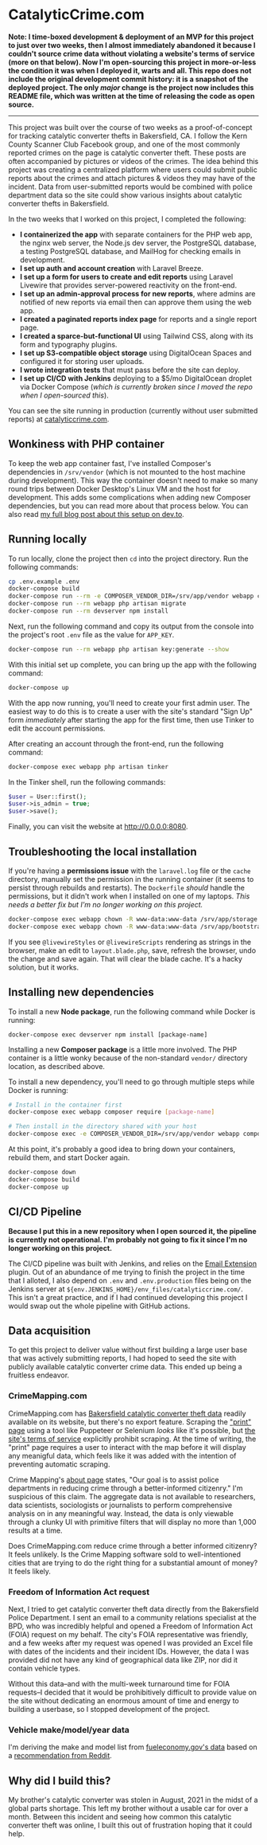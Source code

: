 # CatalyticCrime.com

**Note: I time-boxed development & deployment of an MVP for this project to just over two weeks, then I almost immediately abandoned it because I couldn't source crime data without violating a website's terms of service (more on that below). Now I'm open-sourcing this project in more-or-less the condition it was when I deployed it, warts and all. This repo does not include the original development commit history: it is a snapshot of the deployed project. The only _major_ change is the project now includes this README file, which was written at the time of releasing the code as open source.**

---

This project was built over the course of two weeks as a proof-of-concept for tracking catalytic converter thefts in Bakersfield, CA. I follow the Kern County Scanner Club Facebook group, and one of the most commonly reported crimes on the page is catalytic converter theft. These posts are often accompanied by pictures or videos of the crimes. The idea behind this project was creating a centralized platform where users could submit public reports about the crimes and attach pictures & videos they may have of the incident. Data from user-submitted reports would be combined with police department data so the site could show various insights about catalytic converter thefts in Bakersfield.

In the two weeks that I worked on this project, I completed the following:

- **I containerized the app** with separate containers for the PHP web app, the nginx web server, the Node.js dev server, the PostgreSQL database, a testing PostgreSQL database, and MailHog for checking emails in development.
- **I set up auth and account creation** with Laravel Breeze.
- **I set up a form for users to create and edit reports** using Laravel Livewire that provides server-powered reactivity on the front-end.
- **I set up an admin-approval process for new reports**, where admins are notified of new reports via email then can approve them using the web app.
- **I created a paginated reports index page** for reports and a single report page.
- **I created a sparce-but-functional UI** using Tailwind CSS, along with its form and typography plugins.
- **I set up S3-compatible object storage** using DigitalOcean Spaces and configured it for storing user uploads.
- **I wrote integration tests** that must pass before the site can deploy.
- **I set up CI/CD with Jenkins** deploying to a $5/mo DigitalOcean droplet via Docker Compose (_which is currently broken since I moved the repo when I open-sourced this_).

You can see the site running in production (currently without user submitted reports) at [catalyticcrime.com](https://catalyticcrime.com).

## Wonkiness with PHP container

To keep the web app container fast, I've installed Composer's dependencies in `/srv/vendor` (which is not mounted to the host machine during development). This way the container doesn't need to make so many round trips between Docker Desktop's Linux VM and the host for development. This adds some complications when adding new Composer dependencies, but you can read more about that process below. You can also read [my full blog post about this setup on dev.to](https://dev.to/tylerlwsmith/speed-up-laravel-in-docker-by-moving-vendor-directory-19b9).

## Running locally

To run locally, clone the project then `cd` into the project directory. Run the following commands:

```sh
cp .env.example .env
docker-compose build
docker-compose run --rm -e COMPOSER_VENDOR_DIR=/srv/app/vendor webapp composer install
docker-compose run --rm webapp php artisan migrate
docker-compose run --rm devserver npm install
```

Next, run the following command and copy its output from the console into the project's root `.env` file as the value for `APP_KEY`.

```sh
docker-compose run --rm webapp php artisan key:generate --show
```

With this initial set up complete, you can bring up the app with the following command:

```sh
docker-compose up
```

With the app now running, you'll need to create your first admin user. The easiest way to do this is to create a user with the site's standard "Sign Up" form _immediately_ after starting the app for the first time, then use Tinker to edit the account permissions.

After creating an account through the front-end, run the following command:

```sh
docker-compose exec webapp php artisan tinker
```

In the Tinker shell, run the following commands:

```php
$user = User::first();
$user->is_admin = true;
$user->save();
```

Finally, you can visit the website at http://0.0.0.0:8080.

## Troubleshooting the local installation

If you're having a **permissions issue** with the `laravel.log` file or the `cache` directory, manually set the permission in the running container (it seems to persist through rebuilds and restarts). The `Dockerfile` _should_ handle the permissions, but it didn't work when I installed on one of my laptops. _This needs a better fix but I'm no longer working on this project._

```sh
docker-compose exec webapp chown -R www-data:www-data /srv/app/storage
docker-compose exec webapp chown -R www-data:www-data /srv/app/bootstrap
```

If you see `@livewireStyles` or `@livewireScripts` rendering as strings in the browser, make an edit to `layout.blade.php`, save, refresh the browser, undo the change and save again. That will clear the blade cache. It's a hacky solution, but it works.

## Installing new dependencies

To install a new **Node package**, run the following command while Docker is running:

```
docker-compose exec devserver npm install [package-name]
```

Installing a new **Composer package** is a little more involved. The PHP container is a little wonky because of the non-standard `vendor/` directory location, as described above.

To install a new dependency, you'll need to go through multiple steps while Docker is running:

```sh
# Install in the container first
docker-compose exec webapp composer require [package-name]

# Then install in the directory shared with your host
docker-compose exec -e COMPOSER_VENDOR_DIR=/srv/app/vendor webapp composer require [package-name]
```

At this point, it's probably a good idea to bring down your containers, rebuild them, and start Docker again.

```sh
docker-compose down
docker-compose build
docker-compose up
```

## CI/CD Pipeline

**Because I put this in a new repository when I open sourced it, the pipeline is currently not operational. I'm probably not going to fix it since I'm no longer working on this project.**

The CI/CD pipeline was built with Jenkins, and relies on the [Email Extension](https://plugins.jenkins.io/email-ext/) plugin. Out of an abundance of me trying to finish the project in the time that I alloted, I also depend on `.env` and `.env.production` files being on the Jenkins server at `${env.JENKINS_HOME}/env_files/catalyticcrime.com/`. This isn't a great practice, and if I had continued developing this project I would swap out the whole pipeline with GitHub actions.

## Data acquisition

To get this project to deliver value without first building a large user base that was actively submitting reports, I had hoped to seed the site with publicly available catalytic converter crime data. This ended up being a fruitless endeavor.

### CrimeMapping.com

CrimeMapping.com has [Bakersfield catalytic converter theft data](https://www.crimemapping.com/map/agency/19) readily available on its website, but there's no export feature. Scraping the ["print" page](https://www.crimemapping.com/Print?dteFrom=10-1-2021&dteTo=10-31-2021&attr=[%2214%22]&ext={%22type%22:%22extent%22,%22xmin%22:-13307636.710159209,%22ymin%22:4189123.318966664,%22xmax%22:-13190993.804996189,%22ymax%22:4240183.253861093,%22spatialReference%22:{%22wkid%22:102100},%22cache%22:{%22_parts%22:[{%22extent%22:{%22type%22:%22extent%22,%22xmin%22:-13307636.710159209,%22ymin%22:4189123.318966664,%22xmax%22:-13190993.804996189,%22ymax%22:4240183.253861093,%22spatialReference%22:{%22wkid%22:102100}},%22frameIds%22:[0]}]}}&tmpfilt={%22PreviousID%22:%224%22,%22PreviousNumDays%22:28,%22PreviousName%22:%22Previous%204%20Weeks%22,%22FilterType%22:%22Previous%22,%22ExplicitStartDate%22:%2220211004%22,%22ExplicitEndDate%22:%2220211031%22}&agfilt=[]&bmpid=1&disacpt=false) using a tool like Puppeteer or Selenium _looks_ like it's possible, but [the site's terms of service](https://www.crimemapping.com/Home/TermsAndConditions) explicitly prohibit scraping. At the time of writing, the "print" page requires a user to interact with the map before it will display any meanigful data, which feels like it was added with the intention of preventing automatic scraping.

Crime Mapping's [about page](https://www.crimemapping.com/about) states, "Our goal is to assist police departments in reducing crime through a better-informed citizenry." I'm suspicious of this claim. The aggregate data is not available to researchers, data scientists, sociologists or journalists to perform comprehensive analysis on in any meaningful way. Instead, the data is only viewable through a clunky UI with primitive filters that will display no more than 1,000 results at a time.

Does CrimeMapping.com reduce crime through a better informed citizenry? It feels unlikely. Is the Crime Mapping software sold to well-intentioned cities that are trying to do the right thing for a substantial amount of money? It feels likely.

### Freedom of Information Act request

Next, I tried to get catalytic converter theft data directly from the Bakersfield Police Department. I sent an email to a community relations specialist at the BPD, who was incredibly helpful and opened a Freedom of Information Act (FOIA) request on my behalf. The city's FOIA representative was friendly, and a few weeks after my request was opened I was provided an Excel file with dates of the incidents and their incident IDs. However, the data I was provided did not have any kind of geographical data like ZIP, nor did it contain vehicle types.

Without this data–and with the multi-week turnaround time for FOIA requests–I decided that it would be prohibitively difficult to provide value on the site without dedicating an enormous amount of time and energy to building a userbase, so I stopped development of the project.

### Vehicle make/model/year data

I'm deriving the make and model list from [fueleconomy.gov's data](https://www.fueleconomy.gov/feg/download.shtml) based on a [recommendation from Reddit](https://www.reddit.com/r/datasets/comments/57t2xj/vehicle_make_model_specification_dataset/).

## Why did I build this?

My brother's catalytic converter was stolen in August, 2021 in the midst of a global parts shortage. This left my brother without a usable car for over a month. Between this incident and seeing how common this catalytic converter theft was online, I built this out of frustration hoping that it could help.

